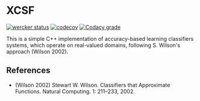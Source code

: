 # XCSF


[![wercker status](https://app.wercker.com/status/87ebe60ed512a2bd4c033ce2ab3d458c/s/master "wercker status")](https://app.wercker.com/project/byKey/87ebe60ed512a2bd4c033ce2ab3d458c)
[![codecov](https://img.shields.io/codecov/c/github/fchauvel/XSCF/master.svg)](https://codecov.io/gh/fchauvel/XSCF)
[![Codacy grade](https://img.shields.io/codacy/grade/39d92ac4cff743819043c34994b30112.svg)](https://www.codacy.com/app/fchauvel/XSCF)

This is a simple C++ implementation of accuracy-based learning
classifiers systems, which operate on real-valued domains, following
S. Wilson's approach (Wilson 2002).


## References

* (Wilson 2002) Stewart W. Wilson. Classifiers that Approximate Functions. Natural Computing. 1: 211&ndash;233, 2002.

